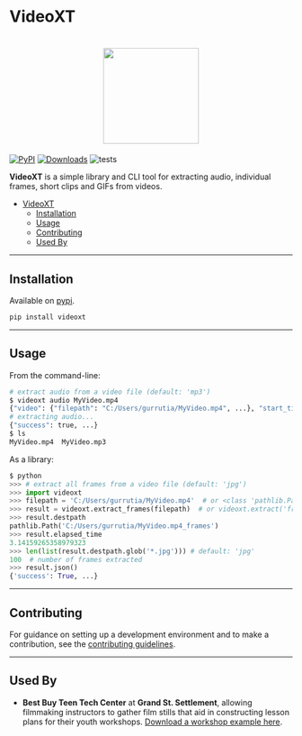 # VideoXT

<h1 align="center">
  <img src="https://user-images.githubusercontent.com/3451528/222875688-e8d60da9-0439-4996-936d-c75ffd47cb58.png" id="logo" width="170"></a>
</h1>

[![PyPI](https://img.shields.io/pypi/v/videoxt)](https://pypi.org/project/videoxt) [![Downloads](https://static.pepy.tech/badge/videoxt)](https://pepy.tech/project/videoxt) ![tests](https://github.com/gurrutia/videoxt/actions/workflows/tox.yml/badge.svg)

**VideoXT** is a simple library and CLI tool for extracting audio, individual frames, short clips and GIFs from videos.

- [VideoXT](#videoxt)
  - [Installation](#installation)
  - [Usage](#usage)
  - [Contributing](#contributing)
  - [Used By](#used-by)

---

## Installation

Available on [pypi](https://pypi.org/project/videoxt/).

```sh
pip install videoxt
```

---

## Usage

From the command-line:

```sh
# extract audio from a video file (default: 'mp3')
$ videoxt audio MyVideo.mp4
{"video": {"filepath": "C:/Users/gurrutia/MyVideo.mp4", ...}, "start_time": 0, ...}
# extracting audio...
{"success": true, ...}
$ ls
MyVideo.mp4  MyVideo.mp3
```

As a library:

```python
$ python
>>> # extract all frames from a video file (default: 'jpg')
>>> import videoxt
>>> filepath = 'C:/Users/gurrutia/MyVideo.mp4'  # or <class 'pathlib.Path'>
>>> result = videoxt.extract_frames(filepath)  # or videoxt.extract('frames', filepath)
>>> result.destpath
pathlib.Path('C:/Users/gurrutia/MyVideo.mp4_frames')
>>> result.elapsed_time
3.14159265358979323
>>> len(list(result.destpath.glob('*.jpg'))) # default: 'jpg'
100  # number of frames extracted
>>> result.json()
{'success': True, ...}
```

---

## Contributing

For guidance on setting up a development environment and to make a contribution, see the [contributing guidelines](https://github.com/gurrutia/videoxt/blob/abdc3fe99a9244e668c270544bc83b44f7b828f3/CONTRIBUTING.md).

---

## Used By

- **Best Buy Teen Tech Center** at **Grand St. Settlement**, allowing filmmaking instructors to gather film stills that aid in constructing lesson plans for their youth workshops. [Download a workshop example here](https://github.com/gurrutia/videoxt/files/10887456/GSS_Filmmaking_Fall_2022_Transfiguration_Schools_W1.pdf).
